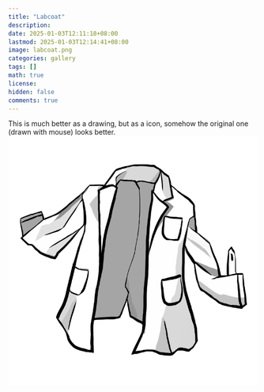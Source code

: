 ```yaml
---
title: "Labcoat"
description: 
date: 2025-01-03T12:11:18+08:00
lastmod: 2025-01-03T12:14:41+08:00
image: labcoat.png
categories: gallery
tags: []
math: true
license: 
hidden: false
comments: true
---
```


This is much better as a drawing, but as a icon, somehow the original one (drawn with mouse) looks better.
![labcoat](labcoat.png)

